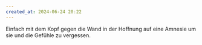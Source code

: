 ```yaml
---
created_at: 2024-06-24 20:22
---
```


Einfach mit dem Kopf gegen die Wand in der Hoffnung auf eine Amnesie um sie und die Gefühle zu vergessen.
